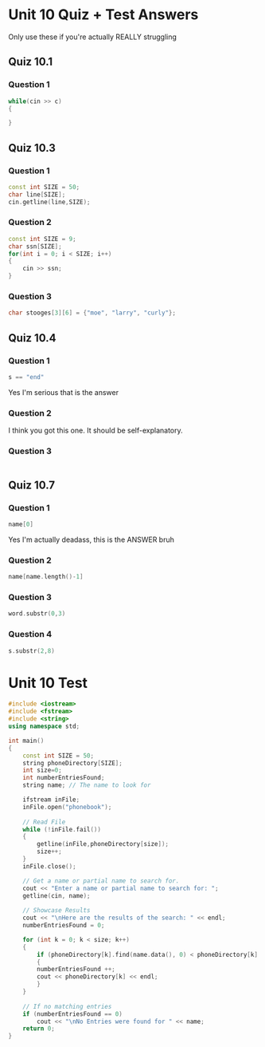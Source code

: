 # Unit 10 Quiz + Test Answers
Only use these if you're actually REALLY struggling

## Quiz 10.1
### Question 1
```c++
while(cin >> c)
{

}
```

## Quiz 10.3
### Question 1
```c++
const int SIZE = 50;
char line[SIZE];
cin.getline(line,SIZE);
```

### Question 2
```c++
const int SIZE = 9;
char ssn[SIZE];
for(int i = 0; i < SIZE; i++)
{
    cin >> ssn;
}
```

### Question 3
```c++
char stooges[3][6] = {"moe", "larry", "curly"};
```

## Quiz 10.4
### Question 1
```c++
s == "end"
```
Yes I'm serious that is the answer

### Question 2
I think you got this one. It should be self-explanatory.

### Question 3
```c++

```

## Quiz 10.7
### Question 1
```c++
name[0]
```
Yes I'm actually deadass, this is the ANSWER bruh

### Question 2
```c++
name[name.length()-1]
```

### Question 3
```c++
word.substr(0,3)
```

### Question 4
```c++
s.substr(2,8)
```

# Unit 10 Test
```C++
#include <iostream>
#include <fstream>
#include <string>
using namespace std;

int main()
{
    const int SIZE = 50;
    string phoneDirectory[SIZE];
    int size=0;
    int numberEntriesFound;
    string name; // The name to look for

    ifstream inFile;
    inFile.open("phonebook");
    
    // Read File
    while (!inFile.fail()) 
    {
        getline(inFile,phoneDirectory[size]);
        size++;
    }
    inFile.close();

    // Get a name or partial name to search for.
    cout << "Enter a name or partial name to search for: ";
    getline(cin, name);
    
    // Showcase Results
    cout << "\nHere are the results of the search: " << endl;
    numberEntriesFound = 0;

    for (int k = 0; k < size; k++)
    {
        if (phoneDirectory[k].find(name.data(), 0) < phoneDirectory[k].length())
        {
        numberEntriesFound ++;
        cout << phoneDirectory[k] << endl;
        }
    }
    
    // If no matching entries
    if (numberEntriesFound == 0)
        cout << "\nNo Entries were found for " << name;
    return 0;
}
```